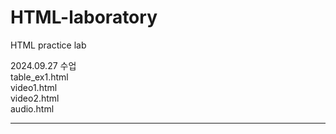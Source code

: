 # HTML-laboratory
HTML practice lab

2024.09.27 수업 <br>
table_ex1.html <br>
video1.html <br>
video2.html <br>
audio.html
<hr>
